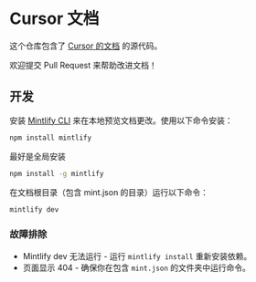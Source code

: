 # Cursor 文档

这个仓库包含了 [Cursor 的文档](https://docs.cursor.com) 的源代码。

欢迎提交 Pull Request 来帮助改进文档！

## 开发

安装 [Mintlify CLI](https://www.npmjs.com/package/mintlify) 来在本地预览文档更改。使用以下命令安装：

```bash
npm install mintlify
```

最好是全局安装

```bash
npm install -g mintlify
```

在文档根目录（包含 mint.json 的目录）运行以下命令：

```bash
mintlify dev
```

### 故障排除

- Mintlify dev 无法运行 - 运行 `mintlify install` 重新安装依赖。
- 页面显示 404 - 确保你在包含 `mint.json` 的文件夹中运行命令。
